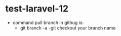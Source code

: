 # test-laravel-12

- command pull branch in githug is: 
    - git branch -a
    -git checkout your branch name
